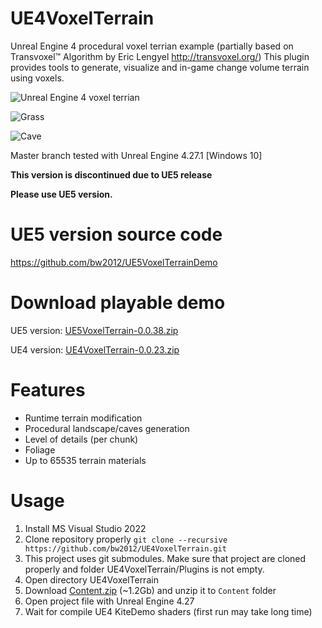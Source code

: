 # UE4VoxelTerrain
Unreal Engine 4 procedural voxel terrian example (partially based on Transvoxel™ Algorithm by Eric Lengyel http://transvoxel.org/)
This plugin provides tools to generate, visualize and in-game change volume terrain using voxels.

![Unreal Engine 4 voxel terrian](https://github.com/bw2012/UE4VoxelTerrain/blob/master/terrain.gif?raw=true)

![Grass](https://github.com/bw2012/UE4VoxelTerrain/blob/master/grass.gif?raw=true)

![Cave](https://github.com/bw2012/UE4VoxelTerrain/blob/master/cave.gif?raw=true)

Master branch tested with Unreal Engine 4.27.1 [Windows 10]

**This version is discontinued due to UE5 release**

**Please use UE5 version.**

# UE5 version source code

https://github.com/bw2012/UE5VoxelTerrainDemo

# Download playable demo
UE5 version: [UE5VoxelTerrain-0.0.38.zip](https://cutt.ly/z2yhLnA) 

UE4 version: [UE4VoxelTerrain-0.0.23.zip](https://bit.ly/3v4F13A) 

# Features
* Runtime terrain modification
* Procedural landscape/caves generation
* Level of details (per chunk)
* Foliage
* Up to 65535 terrain materials

# Usage
1. Install MS Visual Studio 2022
2. Clone repository properly ```git clone --recursive https://github.com/bw2012/UE4VoxelTerrain.git```
3. This project uses git submodules. Make sure that project are cloned properly and folder UE4VoxelTerrain/Plugins is not empty.
4. Open directory UE4VoxelTerrain
5. Download [Content.zip](https://drive.google.com/file/d/1lvWXYaOzaiHsp0OgZyLBL7G_NSyvf9sT/view?usp=sharing) (~1.2Gb) and unzip it to ```Content``` folder
6. Open project file with Unreal Engine 4.27
7. Wait for compile UE4 KiteDemo shaders (first run may take long time)


